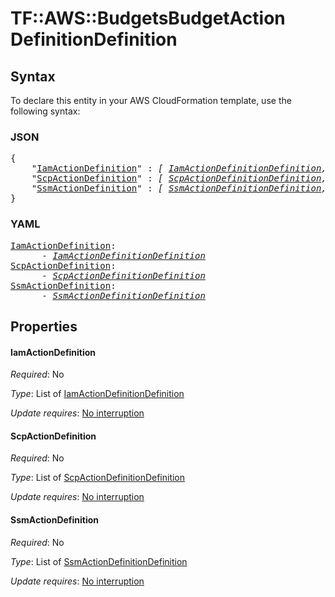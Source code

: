 # TF::AWS::BudgetsBudgetAction DefinitionDefinition

## Syntax

To declare this entity in your AWS CloudFormation template, use the following syntax:

### JSON

<pre>
{
    "<a href="#iamactiondefinition" title="IamActionDefinition">IamActionDefinition</a>" : <i>[ <a href="iamactiondefinitiondefinition.md">IamActionDefinitionDefinition</a>, ... ]</i>,
    "<a href="#scpactiondefinition" title="ScpActionDefinition">ScpActionDefinition</a>" : <i>[ <a href="scpactiondefinitiondefinition.md">ScpActionDefinitionDefinition</a>, ... ]</i>,
    "<a href="#ssmactiondefinition" title="SsmActionDefinition">SsmActionDefinition</a>" : <i>[ <a href="ssmactiondefinitiondefinition.md">SsmActionDefinitionDefinition</a>, ... ]</i>
}
</pre>

### YAML

<pre>
<a href="#iamactiondefinition" title="IamActionDefinition">IamActionDefinition</a>: <i>
      - <a href="iamactiondefinitiondefinition.md">IamActionDefinitionDefinition</a></i>
<a href="#scpactiondefinition" title="ScpActionDefinition">ScpActionDefinition</a>: <i>
      - <a href="scpactiondefinitiondefinition.md">ScpActionDefinitionDefinition</a></i>
<a href="#ssmactiondefinition" title="SsmActionDefinition">SsmActionDefinition</a>: <i>
      - <a href="ssmactiondefinitiondefinition.md">SsmActionDefinitionDefinition</a></i>
</pre>

## Properties

#### IamActionDefinition

_Required_: No

_Type_: List of <a href="iamactiondefinitiondefinition.md">IamActionDefinitionDefinition</a>

_Update requires_: [No interruption](https://docs.aws.amazon.com/AWSCloudFormation/latest/UserGuide/using-cfn-updating-stacks-update-behaviors.html#update-no-interrupt)

#### ScpActionDefinition

_Required_: No

_Type_: List of <a href="scpactiondefinitiondefinition.md">ScpActionDefinitionDefinition</a>

_Update requires_: [No interruption](https://docs.aws.amazon.com/AWSCloudFormation/latest/UserGuide/using-cfn-updating-stacks-update-behaviors.html#update-no-interrupt)

#### SsmActionDefinition

_Required_: No

_Type_: List of <a href="ssmactiondefinitiondefinition.md">SsmActionDefinitionDefinition</a>

_Update requires_: [No interruption](https://docs.aws.amazon.com/AWSCloudFormation/latest/UserGuide/using-cfn-updating-stacks-update-behaviors.html#update-no-interrupt)

